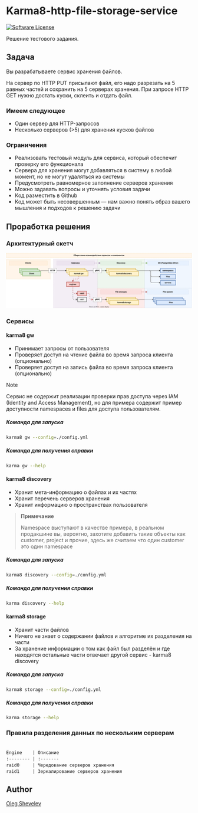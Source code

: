 # Karma8-http-file-storage-service

[![Software License](https://img.shields.io/badge/license-MIT-brightgreen.svg)](LICENSE.md)

Решение тестового задания.

## Задача

Вы разрабатываете сервис хранения файлов.

На сервер по HTTP PUT присылают файл, его надо разрезать на 5 равных частей и сохранить на 5 серверах хранения. При запросе HTTP GET нужно достать куски, склеить и отдать файл.

### Имеем следующее

- Один сервер для HTTP-запросов
- Несколько серверов (>5) для хранения кусков файлов

### Ограничения
- Реализовать тестовый модуль для сервиса, который обеспечит
проверку его функционала
- Сервера для хранения могут добавляться в систему в любой момент, но не могут удаляться из системы
- Предусмотреть равномерное заполнение серверов хранения
- Можно задавать вопросы и уточнять условия задачи
- Код разместить в Github
- Код может быть несовершенным — нам важно понять образ вашего мышления и подходов к решению задачи

## Проработка решения

### Архитектурный скетч

![karma8-http-file-storate-service-v1.drawio.svg](docs/karma8-http-file-storate-service-v1.drawio.svg "Общая схема взаимодействия сервисов и компонентов")

### Сервисы

#### karma8 gw

- Принимает запросы от пользователя
- Проверяет доступ на чтение файла во время запроса клиента (опционально)
- Проверяет доступ на запись файла во время запроса клиента (опционально)

> [!NOTE]
> Сервис не содержит реализации проверки прав доступа через IAM (Identity and Access Management), но для примера содержит пример доступности namespaces и files для доступа пользователям.

##### Команда для запуска

```bash
karma8 gw --config=./config.yml
```

##### Команда для получения справки

```bash
karma gw --help
```

#### karma8 discovery

- Хранит мета-информацию о файлах и их частях
- Хранит перечень серверов хранения
- Хранит информацию о пространствах пользователя

> **Примечание**
>
> Namespace выступают в качестве примера, в реальном продакшине вы, вероятно, захотите добавить такие объекты как customer, project и прочие, здесь же считаем что один customer это один namespace

##### Команда для запуска

```bash
karma8 discovery --config=./config.yml
```

##### Команда для получения справки

```bash
karma discovery --help
```

#### karma8 storage

- Хранит части файлов
- Ничего не знает о содержании файлов и алгоритме их разделения на части
- За хранение информации о том как файл был разделён и где находятся остальные части отвечает другой сервис - karma8 discovery

##### Команда для запуска

```bash
karma8 storage --config=./config.yml
```

##### Команда для получения справки

```bash
karma storage --help
```
### Правила разделения данных по нескольким серверам

<code>
Engine    | Описание
:-------- | :-------
raid0     | Чередование серверов хранения
raid1     | Зеркалирование серверов хранения
</code>

## Author

[Oleg Shevelev][mantyr]

[mantyr]: https://github.com/mantyr
